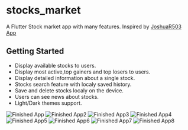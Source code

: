 # stocks_market

A Flutter Stock market app with many features. Inspired by [JoshuaR503 App](https://github.com/JoshuaR503/Stock-Market-App)

## Getting Started

- Display available stocks to users.
- Display most active,top gainers and top losers to users.
- Display detailed information about a single stock.
- Stocks search feature with localy saved history.
- Save and delete stocks localy on the device.
- Users can see news about stocks.
- Light/Dark themes support.

![Finished App](/demo/12.png) ![Finished App2](/demo/2.png) ![Finished App3](/demo/3.png) ![Finished App4](/demo/4.png)
![Finished App5](/demo/5.png) ![Finished App6](/demo/6.png) ![Finished App7](/demo/7.png) ![Finished App8](/demo/8.png)
